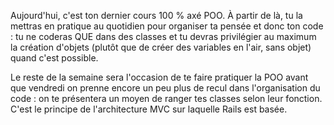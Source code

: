 Aujourd'hui, c'est ton dernier cours 100 % axé POO. À partir de là, tu la mettras en pratique au quotidien pour organiser ta pensée et donc ton code : tu ne coderas QUE dans des classes et tu devras privilégier au maximum la création d'objets (plutôt que de créer des variables en l'air, sans objet) quand c'est possible.

Le reste de la semaine sera l'occasion de te faire pratiquer la POO avant que vendredi on prenne encore un peu plus de recul dans l'organisation du code : on te présentera un moyen de ranger tes classes selon leur fonction. C'est le principe de l'architecture MVC sur laquelle Rails est basée.


